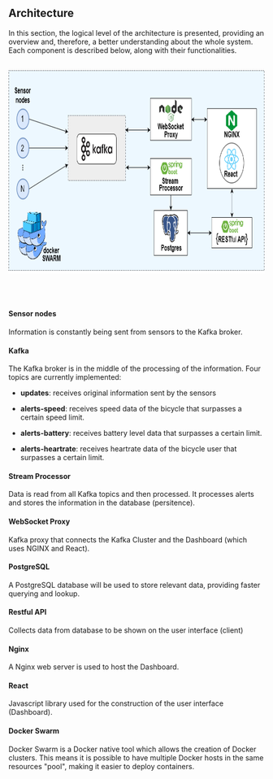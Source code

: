 
## Architecture

In this section, the logical level of the architecture is presented, providing an overview and, therefore, a better understanding about the whole system. 
Each component is described below, along with their functionalities.

<br>

<img src="styles/img/architecture.png" style="height:400px ; width: auto">

<br><br>

#### Sensor nodes
Information is constantly being sent from sensors to the Kafka broker.

#### Kafka
The Kafka broker is in the middle of the processing of the information. Four topics are currently implemented:

* **updates**: receives original information sent by the sensors

* **alerts-speed**: receives speed data of the bicycle that surpasses a certain speed limit.

* **alerts-battery**: receives battery level data that surpasses a certain limit.

* **alerts-heartrate**: receives heartrate data of the bicycle user that surpasses a certain limit.


#### Stream Processor
Data is read from all Kafka topics and then processed. It processes alerts and stores the information in the database (persitence).

#### WebSocket Proxy
Kafka proxy that connects the Kafka Cluster and the Dashboard (which uses NGINX and React).

#### PostgreSQL
A PostgreSQL database will be used to store relevant data, providing faster querying and lookup.

#### Restful API
Collects data from database to be shown on the user interface (client)

#### Nginx
A Nginx web server is used to host the Dashboard.

#### React
Javascript library used for the construction of the user interface (Dashboard).

#### Docker Swarm
Docker Swarm is a Docker native tool which allows the creation of Docker clusters. This means it is possible to have multiple Docker hosts in the same resources "pool", making it easier to deploy containers.